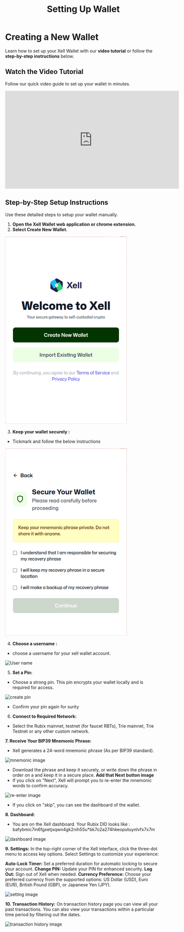 ﻿---
title: Setting Up Wallet
sidebar_label: Setting Up Wallet
---
<!-- File: docs/xell-wallet/setup-wallet.md -->
# Creating a New Wallet
Learn how to set up your Xell Wallet with our **video tutorial** or follow the **step-by-step instructions** below.

## Watch the Video Tutorial
Follow our quick video guide to set up your wallet in minutes.
<iframe width="560" height="315" src="https://www.youtube.com/embed/yf0SoFT6DIU" title="Xell Wallet Setup Tutorial" frameborder="0" allow="accelerometer; autoplay; clipboard-write; encrypted-media; gyroscope; picture-in-picture" allowfullscreen></iframe>

## Step-by-Step Setup Instructions
Use these detailed steps to setup your wallet manually.

1. **Open the Xell Wallet web application or chrome extension.**
2. **Select Create New Wallet.** 

![Xell Home](/img/xellimages/xell1.png)


3. **Keep your wallet securely :**
- Tickmark and follow the below instructions

![Xell second image](/img/xellimages/xell2.png)

4. **Choose a username :** 
- choose a username for your xell wallet account.

![User name](/img/xellimages/username.png)

5. **Set a Pin:**
- Choose a strong pin. This pin encrypts your wallet locally and is required
for access.

![create pin](/img/xellimages/createpin.png)
- Confirm your pin again for surity

6. **Connect to Required Network:**
- Select the Rubix mainnet, testnet (for faucet RBTs), Trie mainnet, Trie Testnet or any other custom network.

**7. Receive Your BIP39 Mnemonic Phrase:**
- Xell generates a 24-word mnemonic phrase (As per BIP39 standard).

![mnemonic image](/img/xellimages/mnemonic.png)

- Download the phrase and keep it securely, or write down the phrase in order on a and keep it in a secure place.
**Add that Next button image** 
- If you click on "Next", Xell will prompt you to re-enter the mnemonic words to confirm accuracy.

![re-enter image](/img/xellimages/re-enter.png)

- If you click on "skip", you can see the dashboard of the wallet.

**8. Dashboard:**
- You are on the Xell dashboard. Your Rubix DID looks like : bafybmic7in6fgxetjxqwn4gk2nih55u*bk7o2a274hkeoputuynlvfx7x7m

![dashboard image](/img/xellimages/account.png) 

**9. Settings:**
In the top-right corner of the Xell interface, click the three-dot menu to access key options. Select Settings to customize your experience:

**Auto-Lock Timer:** Set a preferred duration for automatic locking to secure your account.
**Change PIN:** Update your PIN for enhanced security.
**Log Out:** Sign out of Xell when needed.
**Currency Preference:** Choose your preferred currency from the supported options: US Dollar (USD), Euro (EUR), British Pound (GBP), or Japanese Yen (JPY).

![setting image](/img/xellimages/setting-extension.png)

**10. Transaction History:**
On transaction history page you can view all your past transactions. You can also
view your transactions within a particular time period by filtering out the dates.

![transaction history image](/img/xellimages/transaction-history.png)

